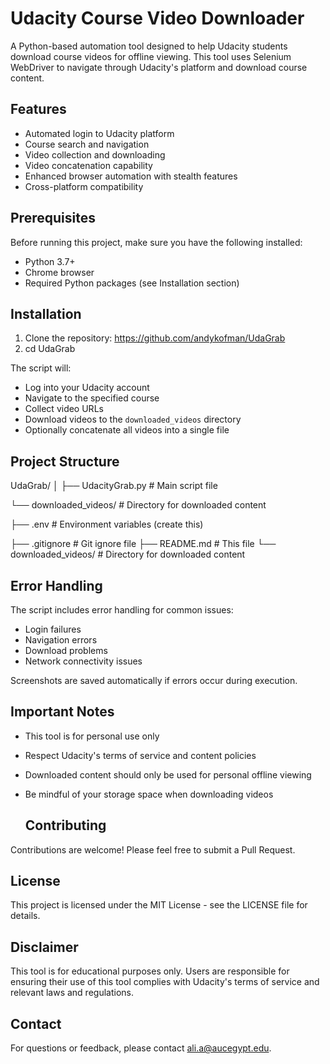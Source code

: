 # Udacity Course Video Downloader

A Python-based automation tool designed to help Udacity students download course videos for offline viewing. This tool uses Selenium WebDriver to navigate through Udacity's platform and download course content.

## Features

- Automated login to Udacity platform
- Course search and navigation
- Video collection and downloading
- Video concatenation capability
- Enhanced browser automation with stealth features
- Cross-platform compatibility

## Prerequisites

Before running this project, make sure you have the following installed:
- Python 3.7+
- Chrome browser
- Required Python packages (see Installation section)

## Installation

1. Clone the repository: https://github.com/andykofman/UdaGrab
2. cd UdaGrab


The script will:
- Log into your Udacity account
- Navigate to the specified course
- Collect video URLs
- Download videos to the `downloaded_videos` directory
- Optionally concatenate all videos into a single file

## Project Structure

UdaGrab/
│
├── UdacityGrab.py        # Main script file

└── downloaded_videos/   # Directory for downloaded content

├── .env                  # Environment variables (create this)

├── .gitignore           # Git ignore file
├── README.md            # This file
└── downloaded_videos/   # Directory for downloaded content

## Error Handling

The script includes error handling for common issues:
- Login failures
- Navigation errors
- Download problems
- Network connectivity issues

Screenshots are saved automatically if errors occur during execution.
  
## Important Notes

- This tool is for personal use only
- Respect Udacity's terms of service and content policies
- Downloaded content should only be used for personal offline viewing
- Be mindful of your storage space when downloading videos


  ## Contributing

Contributions are welcome! Please feel free to submit a Pull Request.

## License

This project is licensed under the MIT License - see the LICENSE file for details.

## Disclaimer

This tool is for educational purposes only. Users are responsible for ensuring their use of this tool complies with Udacity's terms of service and relevant laws and regulations.


## Contact

For questions or feedback, please contact [ali.a@aucegypt.edu](mailto:ali.a@aucegypt.edu).

